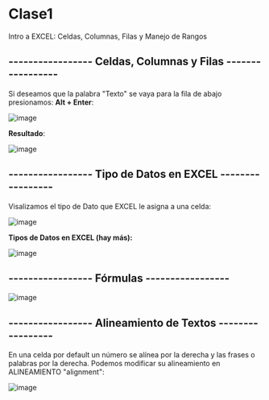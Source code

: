 # Clase1
Intro a EXCEL: Celdas, Columnas, Filas y Manejo de Rangos

## ----------------- Celdas, Columnas y Filas -----------------
Si deseamos que la palabra "Texto" se vaya para la fila de abajo presionamos: **Alt + Enter**:

![image](https://github.com/SergioABS-EXCEL/Clase1/assets/154264004/7192cfab-6439-469f-b561-8498d8dd6ecb)

**Resultado**:

![image](https://github.com/SergioABS-EXCEL/Clase1/assets/154264004/d562cb65-9500-4b5d-a6af-82c2878846b1)

## ----------------- Tipo de Datos en EXCEL -----------------

Visalizamos el tipo de Dato que EXCEL le asigna a una celda:

![image](https://github.com/SergioABS-EXCEL/Clase1/assets/154264004/2141efb3-84cf-4797-bbd3-8ee784a886e3)

**Tipos de Datos en EXCEL (hay más):**

![image](https://github.com/SergioABS-EXCEL/Clase1/assets/154264004/43055051-57e5-4472-94fa-d7de232f2cbb)

## ----------------- Fórmulas -----------------

![image](https://github.com/SergioABS-EXCEL/Clase1/assets/154264004/65ab8b47-9163-429a-acd4-c530133ac5cc)

## ----------------- Alineamiento de Textos -----------------

En una celda por default un número se alínea por la derecha y las frases o palabras por la derecha. Podemos modificar su alineamiento en ALINEAMIENTO "alignment":

![image](https://github.com/SergioABS-EXCEL/Clase1/assets/154264004/e34e508c-8a07-4dea-92d2-e35b35fd61d6)




